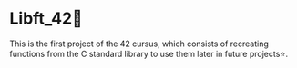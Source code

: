 # Libft_42📃
This is the first project of the 42 cursus, which consists of recreating functions from the C standard library to use them later in future projects⭐. 
